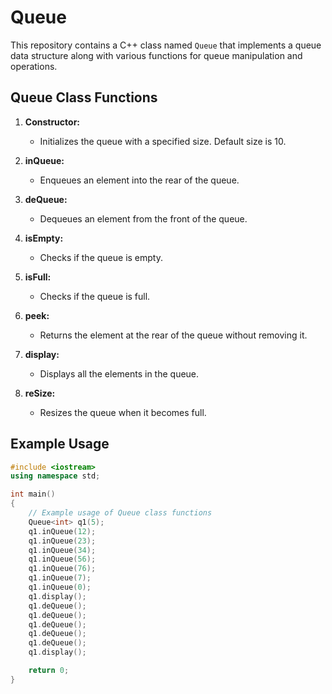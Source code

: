 # Queue

This repository contains a C++ class named `Queue` that implements a queue data structure along with various functions for queue manipulation and operations.

## Queue Class Functions

1. **Constructor:**
   - Initializes the queue with a specified size. Default size is 10.

2. **inQueue:**
   - Enqueues an element into the rear of the queue.

3. **deQueue:**
   - Dequeues an element from the front of the queue.

4. **isEmpty:**
   - Checks if the queue is empty.

5. **isFull:**
   - Checks if the queue is full.

6. **peek:**
   - Returns the element at the rear of the queue without removing it.

7. **display:**
   - Displays all the elements in the queue.

8. **reSize:**
   - Resizes the queue when it becomes full.

## Example Usage

```cpp
#include <iostream>
using namespace std;

int main()
{
    // Example usage of Queue class functions
    Queue<int> q1(5);
    q1.inQueue(12);
    q1.inQueue(23);
    q1.inQueue(34);
    q1.inQueue(56);
    q1.inQueue(76);
    q1.inQueue(7);
    q1.inQueue(0);
    q1.display();
    q1.deQueue();
    q1.deQueue();
    q1.deQueue();
    q1.deQueue();
    q1.deQueue();
    q1.display();

    return 0;
}
